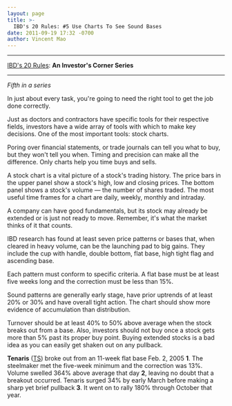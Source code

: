 ```yaml
---
layout: page
title: >-
  IBD's 20 Rules: #5 Use Charts To See Sound Bases
date: 2011-09-19 17:32 -0700
author: Vincent Mao
---
```





  





---

  

[IBD's 20 Rules](https://www.investors.com/NewsAndAnalysis/SpecialReport/583489/201109141435/IBDs-20-Rules-for-Your-Investment-Success.aspx): **An Investor's Corner Series**  



---


  

*Fifth in a series*

  

In just about every task, you're going to need the right tool to get the job done correctly.

  

Just as doctors and contractors have specific tools for their respective fields, investors have a wide array of tools with which to make key decisions. One of the most important tools: stock charts.

  

Poring over financial statements, or trade journals can tell you what to buy, but they won't tell you when. Timing and precision can make all the difference. Only charts help you time buys and sells.

  

A stock chart is a vital picture of a stock's trading history. The price bars in the upper panel show a stock's high, low and closing prices. The bottom panel shows a stock's volume — the number of shares traded. The most useful time frames for a chart are daily, weekly, monthly and intraday.

  

A company can have good fundamentals, but its stock may already be extended or is just not ready to move. Remember, it's what the market thinks of it that counts.

  

IBD research has found at least seven price patterns or bases that, when cleared in heavy volume, can be the launching pad to big gains. They include the cup with handle, double bottom, flat base, high tight flag and ascending base.

  

Each pattern must conform to specific criteria. A flat base must be at least five weeks long and the correction must be less than 15%.

  

Sound patterns are generally early stage, have prior uptrends of at least 20% or 30% and have overall tight action. The chart should show more evidence of accumulation than distribution.

  

Turnover should be at least 40% to 50% above average when the stock breaks out from a base. Also, investors should not buy once a stock gets more than 5% past its proper buy point. Buying extended stocks is a bad idea as you can easily get shaken out on any pullback.

  

**Tenaris** ([TS](https://research.investors.com/quote.aspx?symbol=TS)) broke out from an 11-week flat base Feb. 2, 2005 **1**. The steelmaker met the five-week minimum and the correction was 13%. Volume swelled 364% above average that day **2**, leaving no doubt that a breakout occurred. Tenaris surged 34% by early March before making a sharp yet brief pullback **3**. It went on to rally 180% through October that year.




